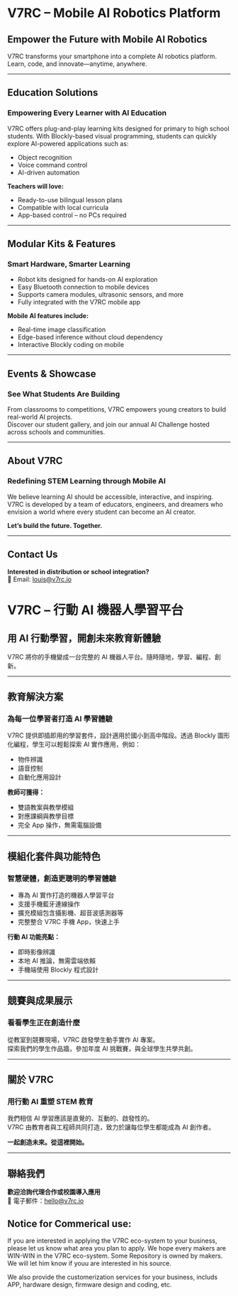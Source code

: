 
# V7RC – Mobile AI Robotics Platform

## Empower the Future with Mobile AI Robotics
V7RC transforms your smartphone into a complete AI robotics platform. Learn, code, and innovate—anytime, anywhere.

---

## Education Solutions

### Empowering Every Learner with AI Education

V7RC offers plug-and-play learning kits designed for primary to high school students. With Blockly-based visual programming, students can quickly explore AI-powered applications such as:

- Object recognition
- Voice command control
- AI-driven automation

**Teachers will love:**
- Ready-to-use bilingual lesson plans
- Compatible with local curricula
- App-based control – no PCs required

---

## Modular Kits & Features

### Smart Hardware, Smarter Learning

- Robot kits designed for hands-on AI exploration  
- Easy Bluetooth connection to mobile devices  
- Supports camera modules, ultrasonic sensors, and more  
- Fully integrated with the V7RC mobile app  

**Mobile AI features include:**
- Real-time image classification
- Edge-based inference without cloud dependency
- Interactive Blockly coding on mobile

---

## Events & Showcase

### See What Students Are Building

From classrooms to competitions, V7RC empowers young creators to build real-world AI projects.  
Discover our student gallery, and join our annual AI Challenge hosted across schools and communities.

---

## About V7RC

### Redefining STEM Learning through Mobile AI

We believe learning AI should be accessible, interactive, and inspiring.  
V7RC is developed by a team of educators, engineers, and dreamers who envision a world where every student can become an AI creator.

**Let’s build the future. Together.**

---

## Contact Us

**Interested in distribution or school integration?**  
📧 Email: louis@v7rc.io


# V7RC – 行動 AI 機器人學習平台

## 用 AI 行動學習，開創未來教育新體驗
V7RC 將你的手機變成一台完整的 AI 機器人平台。隨時隨地，學習、編程、創新。

---

## 教育解決方案

### 為每一位學習者打造 AI 學習體驗

V7RC 提供即插即用的學習套件，設計適用於國小到高中階段。透過 Blockly 圖形化編程，學生可以輕鬆探索 AI 實作應用，例如：

- 物件辨識
- 語音控制
- 自動化應用設計

**教師可獲得：**
- 雙語教案與教學模組
- 對應課綱與教學目標
- 完全 App 操作，無需電腦設備

---

## 模組化套件與功能特色

### 智慧硬體，創造更聰明的學習體驗

- 專為 AI 實作打造的機器人學習平台  
- 支援手機藍牙連線操作  
- 擴充模組包含攝影機、超音波感測器等  
- 完整整合 V7RC 手機 App，快速上手  

**行動 AI 功能亮點：**
- 即時影像辨識
- 本地 AI 推論，無需雲端依賴
- 手機端使用 Blockly 程式設計

---

## 競賽與成果展示

### 看看學生正在創造什麼

從教室到競賽現場，V7RC 啟發學生動手實作 AI 專案。  
探索我們的學生作品牆，參加年度 AI 挑戰賽，與全球學生共學共創。

---

## 關於 V7RC

### 用行動 AI 重塑 STEM 教育

我們相信 AI 學習應該是直覺的、互動的、啟發性的。  
V7RC 由教育者與工程師共同打造，致力於讓每位學生都能成為 AI 創作者。

**一起創造未來。從這裡開始。**

---

## 聯絡我們

**歡迎洽詢代理合作或校園導入應用**  
📧 電子郵件：hello@v7rc.io



## Notice for Commerical use:

If you are interested in applying the V7RC eco-system to your business, please let us know what area you plan to apply. We hope every makers are WIN-WIN in the V7RC eco-system. Some Repository is owned by makers. We will let him know if youu are interested in his source.

We also provide the customerization services for your business, includs APP, hardware design, firmware design and coding, etc.

